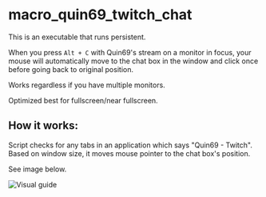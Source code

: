 # macro_quin69_twitch_chat

This is an executable that runs persistent. 

When you press `Alt + C` with Quin69's stream on a monitor in focus, your mouse will automatically move to the chat box in the window and click once before going back to original position.

Works regardless if you have multiple monitors. 

Optimized best for fullscreen/near fullscreen.


## How it works:

Script checks for any tabs in an application which says "Quin69 - Twitch". Based on window size, it moves mouse pointer to the chat box's position.  

See image below.



![Visual guide](https://ibb.co/hc1SsHQ)  
